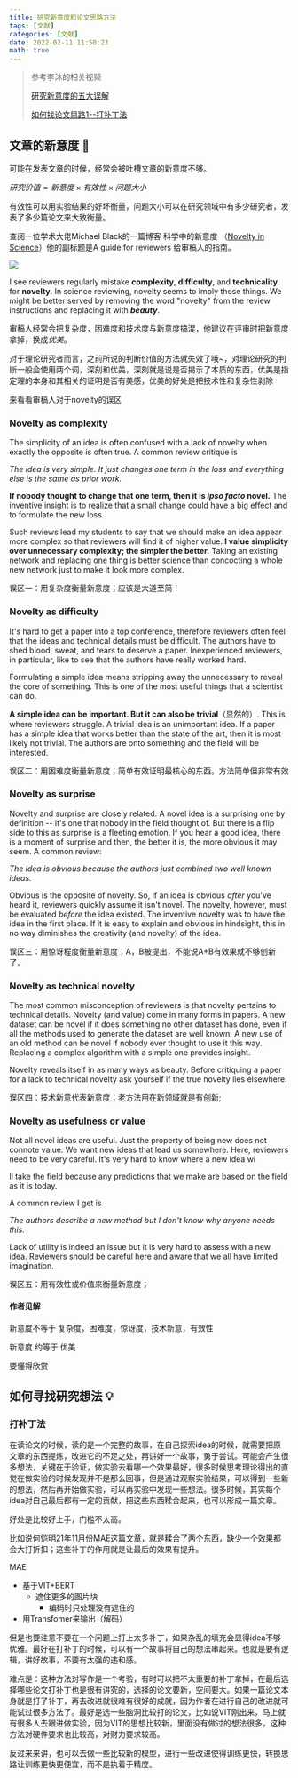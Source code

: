 ```yaml
---
title: 研究新意度和论文思路方法
tags: [文献]
categories: [文献]
date: 2022-02-11 11:50:23
math: true
---
```


> 参考李沐的相关视频
>
> [研究新意度的五大误解](https://www.bilibili.com/video/BV1ea41127Bq?spm_id_from=333.999.0.0)
>
> [如何找论文思路1--打补丁法](https://www.bilibili.com/video/BV1qq4y1z7F2?spm_id_from=333.999.0.0)



## 文章的新意度​ :mag_right:

可能在发表文章的时候，经常会被吐槽文章的新意度不够。

$研究价值=新意度 \times 有效性 \times 问题大小$

有效性可以用实验结果的好坏衡量，问题大小可以在研究领域中有多少研究者，发表了多少篇论文来大致衡量。

查阅一位学术大佬Michael Black的一篇博客 科学中的新意度 （[Novelty in Science](https://perceiving-systems.blog/en/news/novelty-in-science)）他的副标题是A guide for reviewers 给审稿人的指南。

![](https://picture.mulindya.com/read_paper-1.png)

I see reviewers regularly mistake **complexity**, **difficulty**, and **technicality** for **novelty**. In science reviewing, novelty seems to imply these things. We might be better served by removing the word "novelty" from the review instructions and replacing it with ***beauty***. 

审稿人经常会把复杂度，困难度和技术度与新意度搞混，他建议在评审时把新意度拿掉，换成*优美*。

对于理论研究者而言，之前所说的判断价值的方法就失效了哦~，对理论研究的判断一般会使用两个词，深刻和优美，深刻就是说是否揭示了本质的东西，优美是指定理的本身和其相关的证明是否有美感，优美的好处是把技术性和复杂性剥除

来看看审稿人对于novelty的误区

### **Novelty as complexity**

The simplicity of an idea is often confused with a lack of novelty when exactly the opposite is often true.  A common review critique is

*The idea is very simple. It just changes one term in the loss and everything else is the same as prior work.*

**If nobody thought to change that one term, then it is *ipso facto* novel.** The inventive insight is to realize that a small change could have a big effect and to formulate the new loss.  

Such reviews lead my students to say that we should make an idea appear more complex so that reviewers will find it of higher value.  **I value simplicity over unnecessary complexity; the simpler the better.** Taking an existing network and replacing one thing is better science than concocting a whole new network just to make it look more complex.

误区一：用复杂度衡量新意度；应该是大道至简！

### **Novelty as difficulty**

It's hard to get a paper into a top conference, therefore reviewers often feel that the ideas and technical details must be difficult.  The authors have to shed blood, sweat, and tears to deserve a paper. Inexperienced reviewers, in particular, like to see that the authors have really worked hard. 

Formulating a simple idea means stripping away the unnecessary to reveal the core of something. This is one of the most useful things that a scientist can do. 

**A simple idea can be important. But it can also be trivial**（显然的）. This is where reviewers struggle. A trivial idea is an unimportant idea. If a paper has a simple idea that works better than the state of the art, then it is most likely not trivial.  The authors are onto something and the field will be interested.

误区二：用困难度衡量新意度；简单有效证明最核心的东西。方法简单但非常有效

### **Novelty as surprise**

Novelty and surprise are closely related. A novel idea is a surprising one by definition -- it's one that nobody in the field thought of.  But there is a flip side to this as surprise is a fleeting emotion. If you hear a good idea, there is a moment of surprise and then, the better it is, the more obvious it may seem. A common review:

*The idea is obvious because the authors just combined two well known ideas.*

Obvious is the opposite of novelty. So, if an idea is obvious *after* you've heard it, reviewers quickly assume it isn't novel.  The novelty, however, must be evaluated *before* the idea existed. The inventive novelty was to have the idea in the first place.  If it is easy to explain and obvious in hindsight, this in no way diminishes the creativity (and novelty) of the idea.

误区三：用惊讶程度衡量新意度；A，B被提出，不能说A+B有效果就不够创新了。

### **Novelty as technical novelty**

The most common misconception of reviewers is that novelty pertains to technical details. Novelty (and value) come in many forms in papers. A new dataset can be novel if it does something no other dataset has done, even if all the methods used to generate the dataset are well known. A new use of an old method can be novel if nobody ever thought to use it this way. Replacing a complex algorithm with a simple one provides insight. 

Novelty reveals itself in as many ways as beauty. Before critiquing a paper for a lack to technical novelty ask yourself if the true novelty lies elsewhere.

误区四：技术新意代表新意度；老方法用在新领域就是有创新;

### **Novelty as usefulness or value**

Not all novel ideas are useful. Just the property of being new does not connote value.  We want new ideas that lead us somewhere.  Here, reviewers need to be very careful.  It's very hard to know where a new idea wi

ll take the field because any predictions that we make are based on the field as it is today.

A common review I get is

*The authors describe a new method but I don't know why anyone needs this.*

Lack of utility is indeed an issue but it is very hard to assess with a new idea. Reviewers should be careful here and aware that we all have limited imagination. 

误区五：用有效性或价值来衡量新意度；

#### 作者见解

新意度不等于  复杂度，困难度，惊讶度，技术新意，有效性

新意度 约等于 优美

要懂得欣赏

## 如何寻找研究想法 :bulb:

### 打补丁法

在读论文的时候，读的是一个完整的故事，在自己探索idea的时候，就需要把原文章的东西提炼，改进它的不足之处，再讲好一个故事，勇于尝试。可能会产生很多想法，关键在于验证，做实验去看哪一个效果最好，很多时候思考理论得出的直觉在做实验的时候发现并不是那么回事，但是通过观察实验结果，可以得到一些新的想法，然后再开始做实验，可以再实验中发现一些想法。很多时候，其实每个idea对自己最后都有一定的贡献，把这些东西糅合起来，也可以形成一篇文章。

好处是比较好上手，门槛不太高。

比如说何恺明21年11月份MAE这篇文章，就是糅合了两个东西，缺少一个效果都会大打折扣；这些补丁的作用就是让最后的效果有提升。

MAE

- 基于VIT+BERT
  - 遮住更多的图片块
    - 编码时只处理没有遮住的
- 用Transfomer来输出（解码）

但是也要注意不要在一个问题上打上太多补丁，如果杂乱的填充会显得idea不够优雅。最好在打补丁的时候，可以有一个故事将自己的想法串起来。也就是要有逻辑，讲好故事，不要有太强的违和感。

难点是：这种方法对写作是一个考验，有时可以把不太重要的补丁拿掉，在最后选择哪些论文打补丁也是很有讲究的，选择的论文要新，空间要大。如果一篇论文本身就是打了补丁，再去改进就很难有很好的成就，因为作者在进行自己的改进就可能试过很多方法了。最好是选一些脑洞比较打的论文，比如说VIT刚出来，马上就有很多人去跟进做实验，因为VIT的思想比较新，里面没有做过的想法很多，这种方法对硬件要求也比较高，对财力要求较高。

反过来来讲，也可以去做一些比较新的模型，进行一些改进使得训练更快，转换思路让训练更快更便宜，而不是执着于精度。
